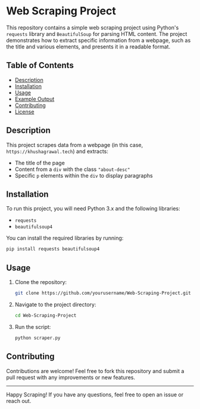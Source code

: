 # Web Scraping Project

This repository contains a simple web scraping project using Python's `requests` library and `BeautifulSoup` for parsing HTML content. The project demonstrates how to extract specific information from a webpage, such as the title and various elements, and presents it in a readable format.

## Table of Contents
- [Description](#description)
- [Installation](#installation)
- [Usage](#usage)
- [Example Output](#example-output)
- [Contributing](#contributing)
- [License](#license)

## Description
This project scrapes data from a webpage (in this case, `https://khushagrawal.tech`) and extracts:
- The title of the page
- Content from a `div` with the class `"about-desc"`
- Specific `p` elements within the `div` to display paragraphs

## Installation
To run this project, you will need Python 3.x and the following libraries:
- `requests`
- `beautifulsoup4`

You can install the required libraries by running:
```bash
pip install requests beautifulsoup4
```

## Usage
1. Clone the repository:
   ```bash
   git clone https://github.com/yourusername/Web-Scraping-Project.git
   ```
2. Navigate to the project directory:
   ```bash
   cd Web-Scraping-Project
   ```
3. Run the script:
   ```bash
   python scraper.py
   ```
## Contributing
Contributions are welcome! Feel free to fork this repository and submit a pull request with any improvements or new features.

---

Happy Scraping! If you have any questions, feel free to open an issue or reach out.
